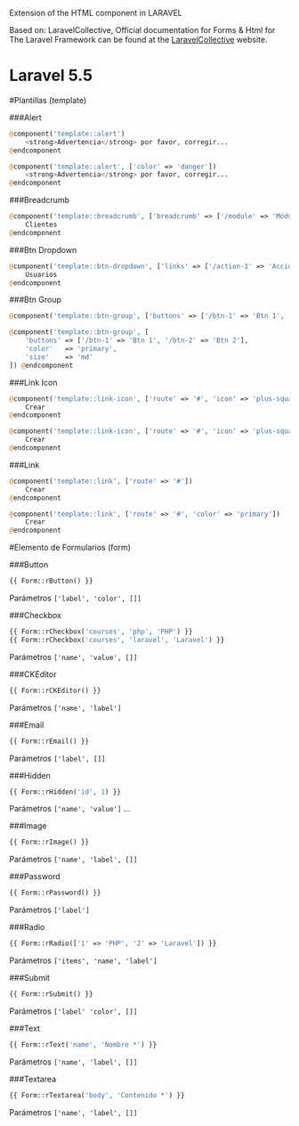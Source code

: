 Extension of the HTML component in LARAVEL

Based on: LaravelCollective, Official documentation for Forms & Html for The Laravel Framework can be found at the [LaravelCollective](http://laravelcollective.com) website.

# Laravel 5.5

#Plantillas (template)
    
###Alert

```php
@component('template::alert')
	<strong>Advertencia</strong> por favor, corregir...
@endcomponent
```

```php
@component('template::alert', ['color' => 'danger'])
	<strong>Advertencia</strong> por favor, corregir...
@endcomponent
```

###Breadcrumb

```php
@component('template::breadcrumb', ['breadcrumb' => ['/module' => 'Módulo', '/sub-module' => 'SubMódulo']])
	Clientes
@endcomponent
```

###Btn Dropdown

```php
@component('template::btn-dropdown', ['links' => ['/action-1' => 'Acción 1', '/action-2' => 'Acción 2']])
	Usuarios
@endcomponent
```

###Btn Group

```php
@component('template::btn-group', ['buttons' => ['/btn-1' => 'Btn 1', '/btn-2' => 'Btn 2']]) @endcomponent
```

```php
@component('template::btn-group', [
	'buttons' => ['/btn-1' => 'Btn 1', '/btn-2' => 'Btn 2'],
	'color'   => 'primary',
	'size'    => 'md'
]) @endcomponent    
```

###Link Icon

```php
@component('template::link-icon', ['route' => '#', 'icon' => 'plus-square'])
	Crear
@endcomponent
```

```php
@component('template::link-icon', ['route' => '#', 'icon' => 'plus-square', 'color' => 'primary'])
	Crear
@endcomponent
```

###Link

```php
@component('template::link', ['route' => '#'])
	Crear
@endcomponent
```

```php
@component('template::link', ['route' => '#', 'color' => 'primary'])
	Crear
@endcomponent    
```

#Elemento de Formularios (form)

###Button

```php
{{ Form::rButton() }}
```

Parámetros `['label', 'color', []]`

###Checkbox

```php
{{ Form::rCheckbox('courses', 'php', 'PHP') }}
{{ Form::rCheckbox('courses', 'laravel', 'Laravel') }}
```

Parámetros `['name', 'value', []]`

###CKEditor

```php
{{ Form::rCKEditor() }}
```

Parámetros `['name', 'label']`

###Email

```php
{{ Form::rEmail() }}
```

Parámetros `['label', []]`

###Hidden

```php
{{ Form::rHidden('id', 1) }}
```

Parámetros `['name', 'value']`
...

###Image

```php
{{ Form::rImage() }}
```

Parámetros `['name', 'label', []]`

###Password

```php
{{ Form::rPassword() }}
```

Parámetros `['label']`

###Radio

```php
{{ Form::rRadio(['1' => 'PHP', '2' => 'Laravel']) }}
```

Parámetros `['items', 'name', 'label']`

###Submit

```php
{{ Form::rSubmit() }}
```

Parámetros `['label' 'color', []]`

###Text

```php
{{ Form::rText('name', 'Nombre *') }}
```

Parámetros `['name', 'label', []]`

###Textarea

```php
{{ Form::rTextarea('body', 'Contenido *') }}
```

Parámetros `['name', 'label', []]`